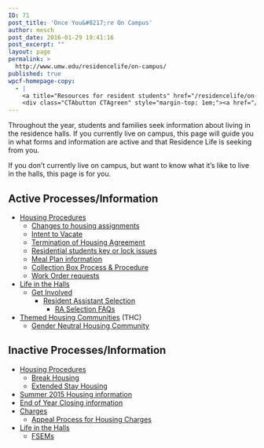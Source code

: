 ```yaml
---
ID: 71
post_title: 'Once You&#8217;re On Campus'
author: mesch
post_date: 2016-01-29 19:41:16
post_excerpt: ""
layout: page
permalink: >
  http://www.umw.edu/residencelife/on-campus/
published: true
wpcf-homepage-copy:
  - |
    <a title="Resources for resident students" href="/residencelife/on-campus/">Forms and information</a> for those currently living on campus.
    <div class="CTAbutton CTAgreen" style="margin-top: 1em;"><a href="/residencelife/on-campus/life/">Life in the Halls</a></div>
---
```

Throughout the year, students and families seek information about living in the residence halls. If you currently live on campus, this page will guide you in what forms and information are active and that Residence Life is seeking from you.

If you don’t currently live on campus, but want to know what it’s like to live in the halls, this page is for you.
<div class="one-half first">
<h2>Active Processes/Information</h2>
<ul>
	<li><a href="http://www.umw.edu/residencelife/on-campus/housing-procedures/">Housing Procedures</a>
<ul>
	<li><a href="http://www.umw.edu/residencelife/on-campus/housing-procedures/changes/">Changes to housing assignments</a></li>
	<li><a href="http://www.umw.edu/residencelife/on-campus/housing-procedures/intent-to-vacate/">Intent to Vacate</a></li>
	<li><a href="http://www.umw.edu/residencelife/on-campus/housing-procedures/current-students-termination-of-housing-agreement/">Termination of Housing Agreement</a></li>
	<li><a href="http://www.umw.edu/residencelife/on-campus/housing-procedures/key/">Residential students key or lock issues</a></li>
	<li><a href="http://www.umw.edu/residencelife/on-campus/housing-procedures/meal-plan-information/">Meal Plan information</a></li>
	<li><a href="http://www.umw.edu/residencelife/on-campus/housing-procedures/collection-box/">Collection Box Process &amp; Procedure</a></li>
	<li><a href="http://www.umw.edu/residencelife/on-campus/work-orders/">Work Order requests</a></li>
</ul>
</li>
	<li><a href="http://www.umw.edu/residencelife/on-campus/life/">Life in the Halls</a>
<ul>
	<li><a href="http://www.umw.edu/residencelife/on-campus/life/get-involved/">Get Involved</a>
<ul>
	<li><a href="http://www.umw.edu/residencelife/on-campus/life/get-involved/ra-selection/">Resident Assistant Selection</a>
<ul>
	<li><a href="http://www.umw.edu/residencelife/on-campus/life/get-involved/ra-selection/questions/">RA Selection FAQs</a></li>
</ul>
</li>
</ul>
</li>
</ul>
</li>
	<li><a href="http://www.umw.edu/residencelife/on-campus/life-in-the-halls/thcs/">Themed Housing Communities</a> (THC)
<ul>
	<li><a href="http://www.umw.edu/residencelife/on-campus/life-in-the-halls/thcs/gender-neutral-housing-community/">Gender Neutral Housing Community</a></li>
</ul>
</li>
</ul>
</div>
<div class="one-half">
<h2>Inactive Processes/Information</h2>
<ul>
	<li><a href="http://www.umw.edu/residencelife/on-campus/housing-procedures/">Housing Procedures</a>
<ul>
	<li><a href="http://www.umw.edu/residencelife/on-campus/housing-procedures/break-housing/">Break Housing</a></li>
	<li><a href="http://www.umw.edu/residencelife/on-campus/housing-procedures/extended-stay-housing/">Extended Stay Housing</a></li>
</ul>
</li>
	<li><a href="http://www.umw.edu/residencelife/on-campus/summer-housing/">Summer 2015 Housing information</a></li>
	<li><a href="http://www.umw.edu/residencelife/on-campus/end-of-year-closing/">End of Year Closing information</a></li>
	<li><a href="http://www.umw.edu/residencelife/on-campus/charges/">Charges</a>
<ul>
	<li><a href="http://www.umw.edu/residencelife/on-campus/charges/appeal/">Appeal Process for Housing Charges</a></li>
</ul>
</li>
	<li><a href="http://www.umw.edu/residencelife/on-campus/life/">Life in the Halls</a>
<ul>
	<li><a href="http://www.umw.edu/residencelife/on-campus/life/first-year-seminar/">FSEMs</a></li>
</ul>
</li>
</ul>
</div>